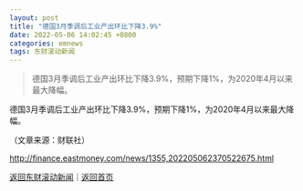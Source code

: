 ```yaml
---
layout: post
title: "德国3月季调后工业产出环比下降3.9%"
date: 2022-05-06 14:02:45 +0800
categories: emnews
tags: 东财滚动新闻
---
```

> 德国3月季调后工业产出环比下降3.9%，预期下降1%，为2020年4月以来最大降幅。

<p>德国3月季调后工业产出环比下降3.9%，预期下降1%，为2020年4月以来最大降幅。</p><p class="em_media">（文章来源：财联社）</p>

<http://finance.eastmoney.com/news/1355,202205062370522675.html>

[返回东财滚动新闻](//finews.withounder.com/emnews/)｜[返回首页](//finews.withounder.com/)